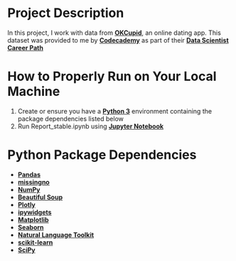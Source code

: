 # Project Description
In this project, I work with data from __[OKCupid](https://www.okcupid.com/)__, an online dating app. This dataset was provided to me by __[Codecademy](https://www.codecademy.com/)__ as part of their __[Data Scientist Career Path](https://www.codecademy.com/learn/paths/data-science)__

# How to Properly Run on Your Local Machine
1. Create or ensure you have a __[Python 3](https://www.python.org/)__ environment containing the package dependencies listed below
1. Run Report_stable.ipynb using __[Jupyter Notebook](https://jupyter.org/)__ 

# Python Package Dependencies
* __[Pandas](https://pandas.pydata.org/)__
* __[missingno](https://github.com/ResidentMario/missingno)__
* __[NumPy](https://numpy.org/)__
* __[Beautiful Soup](https://www.crummy.com/software/BeautifulSoup/)__
* __[Plotly](https://plotly.com/python/getting-started/)__
* __[ipywidgets](https://ipywidgets.readthedocs.io/en/latest/user_install.html)__
* __[Matplotlib](https://matplotlib.org/)__
* __[Seaborn](https://seaborn.pydata.org/)__
* __[Natural Language Toolkit](https://www.nltk.org/install.html)__
* __[scikit-learn](https://scikit-learn.org/stable/install.html)__
* __[SciPy](https://www.scipy.org/)__

